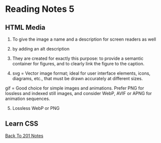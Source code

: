 # Reading Notes 5

## HTML Media

1. To give the image a name and a description for screen readers as well

2. by adding an alt description

3. They are created for exactly this purpose: to provide a semantic container for figures, and to clearly link the figure to the caption.

4. svg = Vector image format; ideal for user interface elements, icons, diagrams, etc., that must be drawn accurately at different sizes.

gif = Good choice for simple images and animations. Prefer PNG for lossless and indexed still images, and consider WebP, AVIF or APNG for animation sequences.

5. Lossless WebP or PNG

## Learn CSS


[Back To 201 Notes](https://stevenrej.github.io/reading-notes/readingnotes201main)